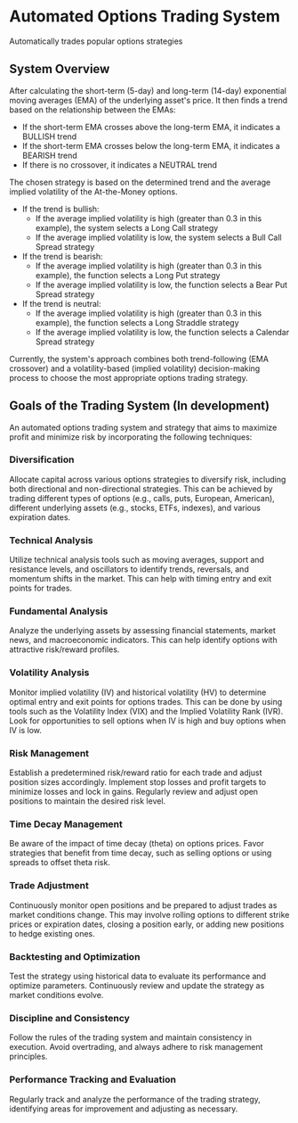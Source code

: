 # Automated Options Trading System
Automatically trades popular options strategies

## System Overview

After calculating the short-term (5-day) and long-term (14-day) exponential moving averages (EMA) of the underlying asset's price. It then finds a trend based on the relationship between the EMAs:

* If the short-term EMA crosses above the long-term EMA, it indicates a BULLISH trend
* If the short-term EMA crosses below the long-term EMA, it indicates a BEARISH trend
* If there is no crossover, it indicates a NEUTRAL trend

The chosen strategy is based on the determined trend and the average implied volatility of the At-the-Money options.

* If the trend is bullish:
  - If the average implied volatility is high (greater than 0.3 in this example), the system selects a Long Call strategy
  - If the average implied volatility is low, the system selects a Bull Call Spread strategy
* If the trend is bearish:
  - If the average implied volatility is high (greater than 0.3 in this example), the function selects a Long Put strategy
  - If the average implied volatility is low, the function selects a Bear Put Spread strategy
* If the trend is neutral:
  - If the average implied volatility is high (greater than 0.3 in this example), the function selects a Long Straddle strategy
  - If the average implied volatility is low, the function selects a Calendar Spread strategy

Currently, the system's approach combines both trend-following (EMA crossover) and a volatility-based (implied volatility) decision-making process to choose the most appropriate options trading strategy.

## Goals of the Trading System (In development)
An automated options trading system and strategy that aims to maximize profit and minimize risk by incorporating the following techniques:

### Diversification

Allocate capital across various options strategies to diversify risk, including both directional and non-directional strategies. This can be achieved by trading different types of options (e.g., calls, puts, European, American), different underlying assets (e.g., stocks, ETFs, indexes), and various expiration dates.

### Technical Analysis

Utilize technical analysis tools such as moving averages, support and resistance levels, and oscillators to identify trends, reversals, and momentum shifts in the market. This can help with timing entry and exit points for trades.

### Fundamental Analysis

Analyze the underlying assets by assessing financial statements, market news, and macroeconomic indicators. This can help identify options with attractive risk/reward profiles.

### Volatility Analysis

Monitor implied volatility (IV) and historical volatility (HV) to determine optimal entry and exit points for options trades. This can be done by using tools such as the Volatility Index (VIX) and the Implied Volatility Rank (IVR). Look for opportunities to sell options when IV is high and buy options when IV is low.

### Risk Management

Establish a predetermined risk/reward ratio for each trade and adjust position sizes accordingly. Implement stop losses and profit targets to minimize losses and lock in gains. Regularly review and adjust open positions to maintain the desired risk level.

### Time Decay Management

Be aware of the impact of time decay (theta) on options prices. Favor strategies that benefit from time decay, such as selling options or using spreads to offset theta risk.

### Trade Adjustment

Continuously monitor open positions and be prepared to adjust trades as market conditions change. This may involve rolling options to different strike prices or expiration dates, closing a position early, or adding new positions to hedge existing ones.

### Backtesting and Optimization

Test the strategy using historical data to evaluate its performance and optimize parameters. Continuously review and update the strategy as market conditions evolve.

### Discipline and Consistency

Follow the rules of the trading system and maintain consistency in execution. Avoid overtrading, and always adhere to risk management principles.

### Performance Tracking and Evaluation

Regularly track and analyze the performance of the trading strategy, identifying areas for improvement and adjusting as necessary.
